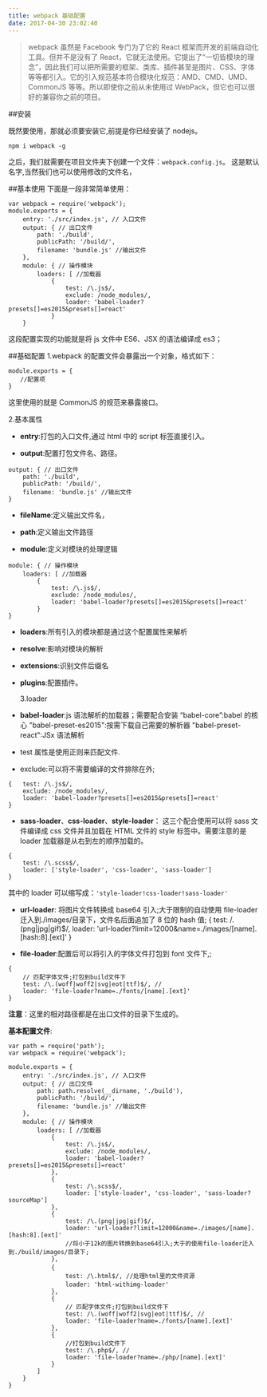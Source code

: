 ```yaml
---
title: webpack 基础配置
date: 2017-04-30 23:02:40
---
```


> webpack 虽然是 Facebook 专门为了它的 React 框架而开发的前端自动化工具。但并不是没有了 React，它就无法使用。它提出了“一切皆模块的理念”，因此我们可以把所需要的框架、类库、插件甚至是图片、CSS、字体等等都引入。它的引入规范基本符合模块化规范：AMD、CMD、UMD、CommonJS 等等。所以即使你之前从未使用过 WebPack，但它也可以很好的兼容你之前的项目。

##安装

既然要使用，那就必须要安装它,前提是你已经安装了 nodejs。

```
npm i webpack -g
```

之后，我们就需要在项目文件夹下创建一个文件：`webpack.config.js`。
这是默认名字,当然我们也可以使用修改的文件名，

##基本使用
下面是一段非常简单使用：

```
var webpack = require('webpack');
module.exports = {
	entry: './src/index.js', // 入口文件
	output: { // 出口文件
		path: './build',
		publicPath: '/build/',
		filename: 'bundle.js' //输出文件
	},
	module: { // 操作模块
		loaders: [ //加载器
			{
				test: /\.js$/,
				exclude: /node_modules/,
				loader: 'babel-loader?presets[]=es2015&presets[]=react'
			}
    }
```

这段配置实现的功能就是将 js 文件中 ES6、JSX 的语法编译成 es3；

##基础配置
1.webpack 的配置文件会暴露出一个对象，格式如下：

```
module.exports = {
　　//配置项
}
```

这里使用的就是 CommonJS 的规范来暴露接口。

2.基本属性

- **entry**:打包的入口文件,通过 html 中的 script 标签直接引入。

- **output**:配置打包文件名、路径。

```
output: { // 出口文件
    path: './build',
    publicPath: '/build/',
    filename: 'bundle.js' //输出文件
}
```

- **fileName**:定义输出文件名，

- **path**:定义输出文件路径

- **module**:定义对模块的处理逻辑

```
module: { // 操作模块
    loaders: [ //加载器
        {
            test: /\.js$/,
            exclude: /node_modules/,
            loader: 'babel-loader?presets[]=es2015&presets[]=react'
        }
}
```

- **loaders**:所有引入的模块都是通过这个配置属性来解析

- **resolve**:影响对模块的解析

- **extensions**:识别文件后缀名

- **plugins**:配置插件。

  3.loader

- **babel-loader**:js 语法解析的加载器；需要配合安装
  “babel-core”:babel 的核心
  "babel-preset-es2015":按需下载自己需要的解析器
  "babel-preset-react":JSx 语法解析
- test 属性是使用正则来匹配文件.
- exclude:可以将不需要编译的文件排除在外;

```
{   test: /\.js$/,
    exclude: /node_modules/,
    loader: 'babel-loader?presets[]=es2015&presets[]=react'
}
```

- **sass-loader**、**css-loader**、**style-loader**：
  这三个配合使用可以将 sass 文件编译成 css 文件并且加载在 HTML 文件的 style 标签中。需要注意的是 loader 加载器是从右到左的顺序加载的。

```
{
    test: /\.scss$/,
    loader: ['style-loader', 'css-loader', 'sass-loader']
}
```

其中的 loader 可以缩写成：`'style-loader!css-loader!sass-loader'`

- **url-loader**:
  将图片文件转换成 base64 引入;大于限制的自动使用 file-loader 迁入到./images/目录下，文件名后面追加了 8 位的 hash 值;
  {
  test: /\.(png|jpg|gif)\$/,
  loader: 'url-loader?limit=12000&name=./images/[name].[hash:8].[ext]'
  }

- **file-loader**:配置后可以将引入的字体文件打包到 font 文件下,;

```
{
    // 匹配字体文件;打包到build文件下
    test: /\.(woff|woff2|svg|eot|ttf)$/, //
    loader: 'file-loader?name=./fonts/[name].[ext]'
}
```

**注意**：这里的相对路径都是在出口文件的目录下生成的。

**基本配置文件**:

```
var path = require('path');
var webpack = require('webpack');

module.exports = {
	entry: './src/index.js', // 入口文件
	output: { // 出口文件
		path: path.resolve(__dirname, './build'),
		publicPath: '/build/',
		filename: 'bundle.js' //输出文件
	},
	module: { // 操作模块
		loaders: [ //加载器
			{
				test: /\.js$/,
				exclude: /node_modules/,
				loader: 'babel-loader?presets[]=es2015&presets[]=react'
			},
			{
				test: /\.scss$/,
				loader: ['style-loader', 'css-loader', 'sass-loader?sourceMap']
			},
			{
				test: /\.(png|jpg|gif)$/,
				loader: 'url-loader?limit=12000&name=./images/[name].[hash:8].[ext]'
				//将小于12k的图片转换到base64引入;大于的使用file-loader迁入到./build/images/目录下;
			},
			{　　　　　　
				test: /\.html$/, //处理html里的文件资源
				loader: 'html-withimg-loader'　　　　
			},
			{
				// 匹配字体文件;打包到build文件下
				test: /\.(woff|woff2|svg|eot|ttf)$/, //
				loader: 'file-loader?name=./fonts/[name].[ext]'
			},
			{
				//打包到build文件下
				test: /\.php$/, //
				loader: 'file-loader?name=./php/[name].[ext]'
			}
		]
	}
}

```
